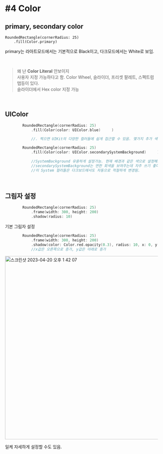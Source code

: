 # #4 Color
## primary, secondary color

```
RoundedRectangle(cornerRadius: 25)
    .fill(Color.primary)
```
primary는 라아트모드에서는 기본적으로 Black이고, 다크모드에서는 White로 보임. 

<br>


>왜 난 **Color Literal** 안보이지 <br>
>사용자 지정 가능하다고 함. Color Wheel, 슬라이더, 프리셋 팔레트, 스펙트럼 탭등이 있다. <br>
슬라이더에서 Hex color 지정 가능

<br>

## UIColor

```swift
        RoundedRectangle(cornerRadius: 25)
            .fill(Color(color: UIColor.blue)     )
            
            //. 찍으면 UIKit의 다양한 컬러들에 쉽게 접근할 수 있음. 몇가지 추가 색상이 있는 것 빼고는 기본 컬러와 동일함, 
```
```swift
        RoundedRectangle(cornerRadius: 25)
            .fill(Color(color: UIColor.secondarySystemBackground)     )
            
            //SystemBackground 유용하게 설정가능. 현재 배경과 같은 색으로 설정해줌. 
            //secondarySystemBackground는 연한 회색을 보여주는데 자주 쓰기 좋다. 
            //이 System 컬러들은 다크보드에서도 자동으로 적절하게 변경됨. 
```

<br>

## 그림자 설정

```swift
        RoundedRectangle(cornerRadius: 25)
            .frame(width: 300, height: 200)
            .shadow(radius: 10)
```
기본 그림자 설정

```swift
        RoundedRectangle(cornerRadius: 25)
            .frame(width: 300, height: 200)
            .shadow(color: Color.red.opacity(0.3), radius: 10, x: 0, y: 20) 
            //x값은 오른쪽으로 증가, y값은 아래로 증가
```
<img width="604" alt="스크린샷 2023-04-20 오후 1 42 07" src="https://user-images.githubusercontent.com/87987002/233260079-c5f5f865-98c7-41a5-9121-26721d871f66.png">



일케 자세하게 설정할 수도 있음. 
  
